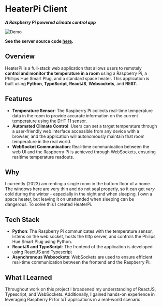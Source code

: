 # HeaterPi Client
***A Raspberry Pi powered climate control app***

![Demo](https://github.com/ItsNotCam/HeaterPi-Client/assets/46014191/17f970e3-a996-4818-9caa-183e60251834)

**See the server source code [here](https://github.com/ItsNotCam/HeaterPi-Server).**

## Overview
HeaterPi is a full-stack web application that allows users to remotely **control and monitor the temperature in a room** using a Raspberry Pi, a Phillips Hue Smart Plug, and a standard space heater. This application is built using **Python**, **TypeScript**, **ReactJS**, **Websockets**, and **REST**.

## Features
- **Temperature Sensor**: The Raspberry Pi collects real-time temperature data in the room to provide accurate information on the current temperature using the [DHT 11](https://components101.com/sensors/dht11-temperature-sensor#:~:text=use%20DHT11%20Sensors-,The%20DHT11%20is%20a%20commonly%20used%20Temperature%20and%20humidity%20sensor,to%20interface%20with%20other%20microcontrollers.) sensor.
- **Automated Climate Control**: Users can set a target temperature through a user-friendly web interface accessible from any device with a browser, and the application will autonomously maintain that room temperature in the real world.
- **WebSocket Communication**: Real-time communication between the web UI and the Raspberry Pi is achieved through WebSockets, ensuring realtime temperature readouts.

## Why
I currently (2023) am renting a single room in the bottom floor of a home. The windows here are very thin and do not seal properly, so it can get *very* cold during the winter - especially in the night and when sleeping. I own a space heater, but leaving it on unattended when sleeping can be dangerous. To solve this I created HeaterPi.

## Tech Stack
- **Python**: The Raspberry Pi communicates with the temperature sensor, listens on the web socket, hosts the http server, and controls the Philips Hue Smart Plug using Python.
- **ReactJS and TypeScript**: The frontend of the application is developed using ReactJS and Typescript
- **Asynchronous Websockets**: WebSockets are used to ensure efficient real-time communication between the frontend and the Raspberry Pi.

## What I Learned
Throughout work on this project I broadened my understanding of ReactJS, Typescript, and WebSockets. Additionally, I gained hands-on experience in leveraging Raspberry Pi for IoT applications in a real-world scenario.
